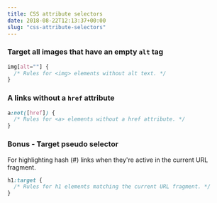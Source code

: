 ```yaml
---
title: CSS attribute selectors
date: 2018-08-22T12:13:37+00:00
slug: "css-attribute-selectors"
---
```


### Target all images that have an empty `alt` tag

```css
img[alt=""] {
  /* Rules for <img> elements without alt text. */
}
```

### A links without a `href` attribute

```css
a:not([href]) {
  /* Rules for <a> elements without a href attribute. */
}
```

### Bonus - Target pseudo selector

For highlighting hash (#) links when they're active in the current URL fragment.

```css
h1:target {
  /* Rules for h1 elements matching the current URL fragment. */
}
```
